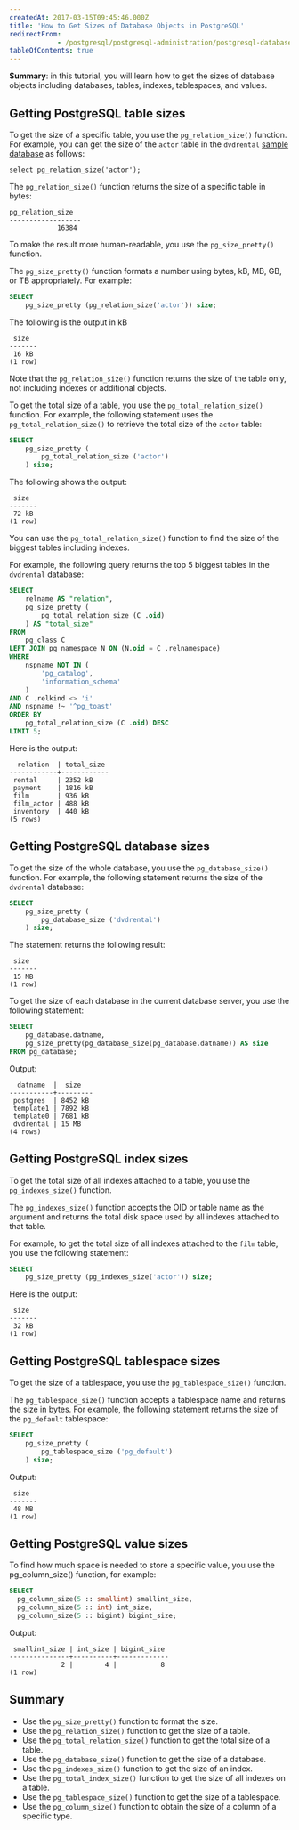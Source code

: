 ```yaml
---
createdAt: 2017-03-15T09:45:46.000Z
title: 'How to Get Sizes of Database Objects in PostgreSQL'
redirectFrom: 
            - /postgresql/postgresql-administration/postgresql-database-indexes-table-size
tableOfContents: true
---
```


**Summary**: in this tutorial, you will learn how to get the sizes of database objects including databases, tables, indexes, tablespaces, and values.

## Getting PostgreSQL table sizes

To get the size of a specific table, you use the `pg_relation_size()` function. For example, you can get the size of the `actor` table in the `dvdrental` [sample database](/postgresql/postgresql-getting-started/postgresql-sample-database) as follows:

```
select pg_relation_size('actor');
```

The `pg_relation_size()` function returns the size of a specific table in bytes:

```
pg_relation_size
------------------
            16384
```

To make the result more human-readable, you use the `pg_size_pretty()` function.

The `pg_size_pretty()` function formats a number using bytes, kB, MB, GB, or TB appropriately. For example:

```sql
SELECT
    pg_size_pretty (pg_relation_size('actor')) size;
```

The following is the output in kB

```
 size
-------
 16 kB
(1 row)
```

Note that the `pg_relation_size()` function returns the size of the table only, not including indexes or additional objects.

To get the total size of a table, you use the `pg_total_relation_size()` function. For example, the following statement uses the `pg_total_relation_size()` to retrieve the total size of the `actor` table:

```sql
SELECT
    pg_size_pretty (
        pg_total_relation_size ('actor')
    ) size;
```

The following shows the output:

```
 size
-------
 72 kB
(1 row)
```

You can use the `pg_total_relation_size()` function to find the size of the biggest tables including indexes.

For example, the following query returns the top 5 biggest tables in the `dvdrental` database:

```sql
SELECT
    relname AS "relation",
    pg_size_pretty (
        pg_total_relation_size (C .oid)
    ) AS "total_size"
FROM
    pg_class C
LEFT JOIN pg_namespace N ON (N.oid = C .relnamespace)
WHERE
    nspname NOT IN (
        'pg_catalog',
        'information_schema'
    )
AND C .relkind <> 'i'
AND nspname !~ '^pg_toast'
ORDER BY
    pg_total_relation_size (C .oid) DESC
LIMIT 5;
```

Here is the output:

```
  relation  | total_size
------------+------------
 rental     | 2352 kB
 payment    | 1816 kB
 film       | 936 kB
 film_actor | 488 kB
 inventory  | 440 kB
(5 rows)
```

## Getting PostgreSQL database sizes

To get the size of the whole database, you use the `pg_database_size()` function. For example, the following statement returns the size of the `dvdrental` database:

```sql
SELECT
    pg_size_pretty (
        pg_database_size ('dvdrental')
    ) size;
```

The statement returns the following result:

```
 size
-------
 15 MB
(1 row)
```

To get the size of each database in the current database server, you use the following statement:

```sql
SELECT
    pg_database.datname,
    pg_size_pretty(pg_database_size(pg_database.datname)) AS size
FROM pg_database;
```

Output:

```
  datname  |  size
-----------+---------
 postgres  | 8452 kB
 template1 | 7892 kB
 template0 | 7681 kB
 dvdrental | 15 MB
(4 rows)
```

## Getting PostgreSQL index sizes

To get the total size of all indexes attached to a table, you use the `pg_indexes_size()` function.

The `pg_indexes_size()` function accepts the OID or table name as the argument and returns the total disk space used by all indexes attached to that table.

For example, to get the total size of all indexes attached to the `film` table, you use the following statement:

```sql
SELECT
    pg_size_pretty (pg_indexes_size('actor')) size;
```

Here is the output:

```
 size
-------
 32 kB
(1 row)
```

## Getting PostgreSQL tablespace sizes

To get the size of a tablespace, you use the `pg_tablespace_size()` function.

The `pg_tablespace_size()` function accepts a tablespace name and returns the size in bytes. For example, the following statement returns the size of the `pg_default` tablespace:

```sql
SELECT
    pg_size_pretty (
        pg_tablespace_size ('pg_default')
    ) size;
```

Output:

```
 size
-------
 48 MB
(1 row)
```

## Getting PostgreSQL value sizes

To find how much space is needed to store a specific value, you use the pg_column_size() function, for example:

```sql
SELECT
  pg_column_size(5 :: smallint) smallint_size,
  pg_column_size(5 :: int) int_size,
  pg_column_size(5 :: bigint) bigint_size;
```

Output:

```
 smallint_size | int_size | bigint_size
---------------+----------+-------------
             2 |        4 |           8
(1 row)
```

## Summary

- Use the `pg_size_pretty()` function to format the size.
- Use the `pg_relation_size()` function to get the size of a table.
- Use the `pg_total_relation_size()` function to get the total size of a table.
- Use the `pg_database_size()` function to get the size of a database.
- Use the `pg_indexes_size()` function to get the size of an index.
- Use the `pg_total_index_size()` function to get the size of all indexes on a table.
- Use the `pg_tablespace_size()` function to get the size of a tablespace.
- Use the `pg_column_size()` function to obtain the size of a column of a specific type.
